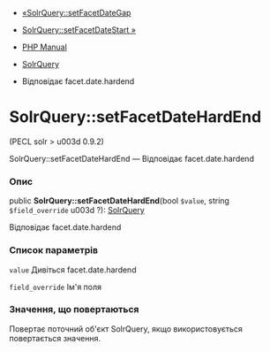 - [«SolrQuery::setFacetDateGap](solrquery.setfacetdategap.md)
- [SolrQuery::setFacetDateStart »](solrquery.setfacetdatestart.md)

- [PHP Manual](index.md)
- [SolrQuery](class.solrquery.md)
- Відповідає facet.date.hardend

# SolrQuery::setFacetDateHardEnd

(PECL solr \> u003d 0.9.2)

SolrQuery::setFacetDateHardEnd — Відповідає facet.date.hardend

### Опис

public **SolrQuery::setFacetDateHardEnd**(bool `$value`, string
`$field_override` u003d ?): [SolrQuery](class.solrquery.md)

Відповідає facet.date.hardend

### Список параметрів

`value`
Дивіться facet.date.hardend

`field_override`
Ім'я поля

### Значення, що повертаються

Повертає поточний об'єкт SolrQuery, якщо використовується повертається
значення.
